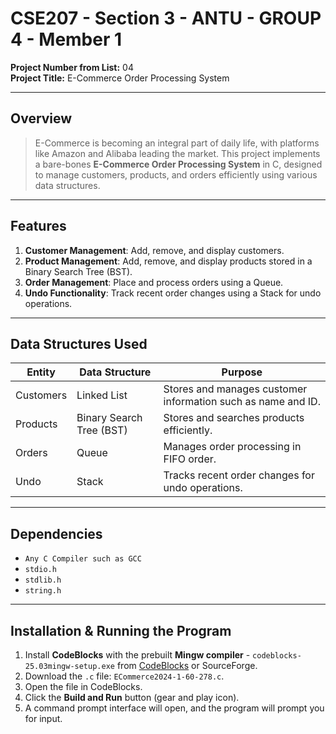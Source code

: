 # CSE207 - Section 3 - ANTU - GROUP 4 - Member 1

**Project Number from List:** 04  
**Project Title:** E-Commerce Order Processing System

---

## Overview

>E-Commerce is becoming an integral part of daily life, with platforms like Amazon and Alibaba leading the market. This project implements a bare-bones **E-Commerce Order Processing System** in C, designed to manage customers, products, and orders efficiently using various data structures.

---

## Features

1. **Customer Management**: Add, remove, and display customers.  
2. **Product Management**: Add, remove, and display products stored in a Binary Search Tree (BST).  
3. **Order Management**: Place and process orders using a Queue.  
4. **Undo Functionality**: Track recent order changes using a Stack for undo operations.

---

## Data Structures Used

| Entity    | Data Structure           | Purpose                                                   |
|-----------|-------------------------|-----------------------------------------------------------|
| Customers | Linked List             | Stores and manages customer information such as name and ID. |
| Products  | Binary Search Tree (BST)| Stores and searches products efficiently.                |
| Orders    | Queue                   | Manages order processing in FIFO order.                  |
| Undo      | Stack                   | Tracks recent order changes for undo operations.         |

---

## Dependencies
- `Any C Compiler such as GCC`
- `stdio.h`  
- `stdlib.h`  
- `string.h`  

---

## Installation & Running the Program

1. Install **CodeBlocks** with the prebuilt **Mingw compiler** - `codeblocks-25.03mingw-setup.exe` from [CodeBlocks](https://www.codeblocks.org/) or SourceForge.  
2. Download the `.c` file: `ECommerce2024-1-60-278.c`.  
3. Open the file in CodeBlocks.  
4. Click the **Build and Run** button (gear and play icon).  
5. A command prompt interface will open, and the program will prompt you for input.
